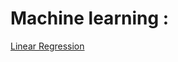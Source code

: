 # Machine learning :

[Linear Regression](https://github.com/JamorMoussa/2IA/blob/main/machine-learning/linear-regression/Linear%20regression.ipynb)

